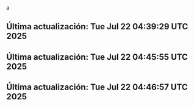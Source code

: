 a
## Última actualización: Tue Jul 22 04:39:29 UTC 2025
## Última actualización: Tue Jul 22 04:45:55 UTC 2025
## Última actualización: Tue Jul 22 04:46:57 UTC 2025
